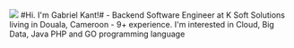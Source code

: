 <img src="{[BadgeURLHere](https://img.shields.io/badge/X-000000?style=for-the-badge&logo=x&logoColor=white)}" />
#Hi. I'm Gabriel Kant!#
- Backend Software Engineer at K Soft Solutions living in Douala, Cameroon
- 9+ experience. I'm interested in Cloud, Big Data, Java PHP and GO programming language
